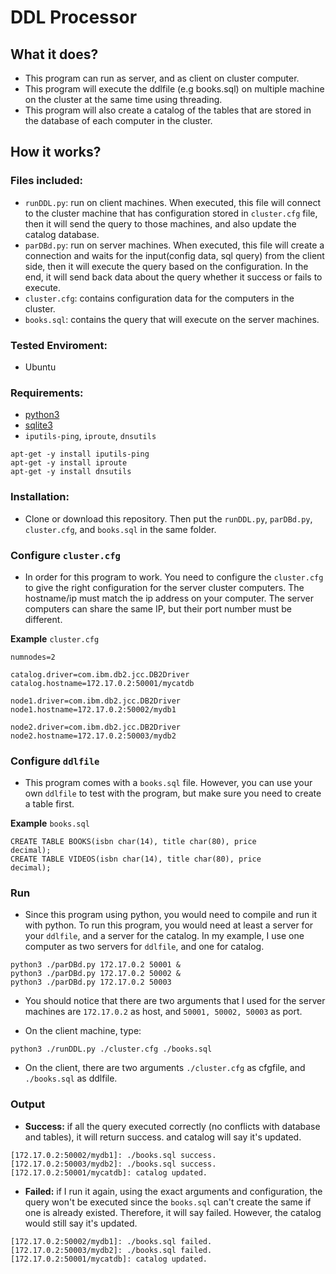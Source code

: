 # DDL Processor
## What it does?
- This program can run as server, and as client on cluster computer.
- This program will execute the ddlfile (e.g books.sql) on multiple machine on the cluster at the same time using threading.
- This program will also create a catalog of the tables that are stored in the database of each computer in the cluster.
## How it works?

### Files included:
- `runDDL.py`: run on client machines. When executed, this file will connect to the cluster machine that has configuration stored in `cluster.cfg` file, then it will send the query to those machines, and also update the catalog database.
- `parDBd.py`: run on server machines. When executed, this file will create a connection and waits for the input(config data, sql query) from the client side, then it will execute the query based on the configuration. In the end, it will send back data about the query whether it success or fails to execute.
- `cluster.cfg`: contains configuration data for the computers in the cluster.  
- `books.sql`: contains the query that will execute on the server machines.

### Tested Enviroment:
- Ubuntu

### Requirements:
- [python3](https://www.python.org/download/releases/3.0/)
- [sqlite3](https://www.sqlite.org)
- `iputils-ping`, `iproute`, `dnsutils`
```
apt-get -y install iputils-ping
apt-get -y install iproute
apt-get -y install dnsutils
```

### Installation:
- Clone or download this repository. Then put the `runDDL.py`, `parDBd.py`, `cluster.cfg`, and `books.sql` in the same folder.

### Configure `cluster.cfg`
- In order for this program to work. You need to configure the `cluster.cfg` to give the right configuration for the server cluster computers. The hostname/ip must match the ip address on your computer. The server computers can share the same IP, but their port number must be different.

**Example**
`cluster.cfg`
```
numnodes=2

catalog.driver=com.ibm.db2.jcc.DB2Driver
catalog.hostname=172.17.0.2:50001/mycatdb

node1.driver=com.ibm.db2.jcc.DB2Driver
node1.hostname=172.17.0.2:50002/mydb1

node2.driver=com.ibm.db2.jcc.DB2Driver
node2.hostname=172.17.0.2:50003/mydb2

```
### Configure `ddlfile`
- This program comes with a `books.sql` file. However, you can use your own `ddlfile` to test with the program, but make sure you need to create a table first.


**Example**
`books.sql`
```
CREATE TABLE BOOKS(isbn char(14), title char(80), price
decimal);
CREATE TABLE VIDEOS(isbn char(14), title char(80), price
decimal);
```
### Run
- Since this program using python, you would need to compile and run it with python. To run this program, you would need at least a server for your `ddlfile`, and a server for the catalog.
In my example, I use one computer as two servers for `ddlfile`, and one for catalog.
```
python3 ./parDBd.py 172.17.0.2 50001 &
python3 ./parDBd.py 172.17.0.2 50002 &
python3 ./parDBd.py 172.17.0.2 50003
```
- You should notice that there are two arguments that I used for the server machines are `172.17.0.2` as host, and `50001, 50002, 50003` as port.

- On the client machine, type:
```
python3 ./runDDL.py ./cluster.cfg ./books.sql
```
- On the client, there are two arguments `./cluster.cfg` as cfgfile, and `./books.sql` as ddlfile.
### Output
- **Success:** if all the query executed correctly (no conflicts with database and tables), it will return success. and catalog will say it's updated.
```
[172.17.0.2:50002/mydb1]: ./books.sql success.
[172.17.0.2:50003/mydb2]: ./books.sql success.
[172.17.0.2:50001/mycatdb]: catalog updated.
```
- **Failed:** if I run it again, using the exact arguments and configuration, the query won't be executed since the `books.sql` can't create the same if one is already existed. Therefore, it will say failed. However, the catalog would still say it's updated.
```
[172.17.0.2:50002/mydb1]: ./books.sql failed.
[172.17.0.2:50003/mydb2]: ./books.sql failed.
[172.17.0.2:50001/mycatdb]: catalog updated.
```
